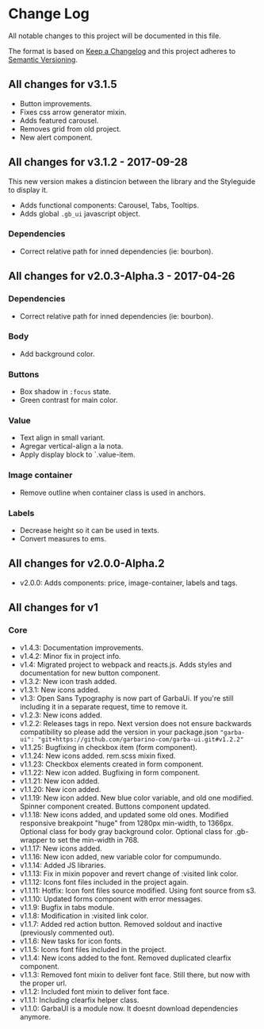 # Change Log
All notable changes to this project will be documented in this file.

The format is based on [Keep a Changelog](http://keepachangelog.com/) 
and this project adheres to [Semantic Versioning](http://semver.org/).

## All changes for v3.1.5
* Button improvements.
* Fixes css arrow generator mixin.
* Adds featured carousel.
* Removes grid from old project.
* New alert component.

## All changes for v3.1.2 - 2017-09-28
This new version makes a distincion between the library and the Styleguide to display it.
* Adds functional components: Carousel, Tabs, Tooltips.
* Adds global `.gb_ui` javascript object.


### Dependencies
* Correct relative path for inned dependencies (ie: bourbon).

## All changes for v2.0.3-Alpha.3 - 2017-04-26
### Dependencies
* Correct relative path for inned dependencies (ie: bourbon).

### Body
* Add background color.

### Buttons
* Box shadow in `:focus` state.
* Green contrast for main color.

### Value
* Text align in small variant.
* Agregar vertical-align a la nota. 
* Apply display block to `.value-item. 

### Image container
* Remove outline when container class is used in anchors. 

### Labels
* Decrease height so it can be used in texts.
* Convert measures to ems.

## All changes for v2.0.0-Alpha.2
* v2.0.0: Adds components: price, image-container, labels and tags.

## All changes for v1
### Core
* v1.4.3: Documentation improvements.
* v1.4.2: Minor fix in project info.
* v1.4: Migrated project to webpack and reacts.js. Adds styles and documentation for new button component.
* v1.3.2: New icon trash added.
* v1.3.1: New icons added.
* v1.3: Open Sans Typography is now part of GarbaUi. If you're still including it in a separate request, time to remove it.
* v1.2.3: New icons added.
* v1.2.2: Releases tags in repo.
Next version does not ensure backwards compatibility so please add the version in your package.json `"garba-ui": "git+https://github.com/garbarino-com/garba-ui.git#v1.2.2"`
* v1.1.25: Bugfixing in checkbox item (form component).
* v1.1.24: New icons added. rem.scss mixin fixed.
* v1.1.23: Checkbox elements created in form component.
* v1.1.22: New icon added. Bugfixing in form component.
* v1.1.21: New icon added.
* v1.1.20: New icon added.
* v1.1.19: New icon added. New blue color variable, and old one modified. Spinner component created. Buttons component updated.
* v1.1.18: New icons added, and updated some old ones. Modified responsive breakpoint "huge" from 1280px min-width, to 1366px. Optional class for body gray background color. Optional class for .gb-wrapper to set the min-width in 768.
* v1.1.17: New icons added.
* v1.1.16: New icon added, new variable color for compumundo.
* v1.1.14: Added JS libraries.
* v1.1.13: Fix in mixin popover and revert change of :visited link color.
* v1.1.12: Icons font files included in the project again.
* v1.1.11: Hotfix: Icon font files source modified. Using font source from s3.
* v1.1.10: Updated forms component with error messages.
* v1.1.9: Bugfix in tabs module.
* v1.1.8: Modification in :visited link color.
* v1.1.7: Added red action button. Removed soldout and inactive (previously commented out).
* v1.1.6: New tasks for icon fonts.
* v1.1.5: Icons font files included in the project.
* v1.1.4: New icons added to the font. Removed duplicated clearfix component.
* v1.1.3: Removed font mixin to deliver font face. Still there, but now with the proper url.
* v1.1.2: Included font mixin to deliver font face.
* v1.1.1: Including clearfix helper class.
* v1.1.0: GarbaUI is a module now. It doesnt download dependencies anymore.
